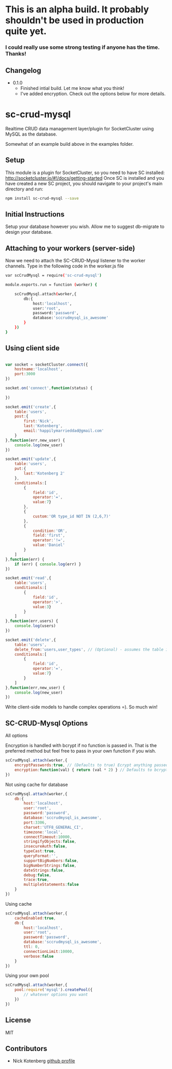 # This is an alpha build. It probably shouldn't be used in production quite yet.
### I could really use some strong testing if anyone has the time. Thanks!

## Changelog

- 0.1.0
  - Finished intial build. Let me know what you think!
  - I've added encryption. Check out the options below for more details.

# sc-crud-mysql
Realtime CRUD data management layer/plugin for SocketCluster using MySQL as the database.

Somewhat of an example build above in the examples folder.

## Setup

This module is a plugin for SocketCluster, so you need to have SC installed: http://socketcluster.io/#!/docs/getting-started
Once SC is installed and you have created a new SC project, you should navigate to your project's main directory and run:

```bash
npm install sc-crud-mysql --save
```

## Initial Instructions

Setup your database however you wish. Allow me to suggest db-migrate to design your database.

## Attaching to your workers (server-side)

Now we need to attach the SC-CRUD-Mysql listener to the worker channels. Type in the following code in the worker.js file

```bash
var scCrudMysql = require('sc-crud-mysql')

module.exports.run = function (worker) {

	scCrudMysql.attach(worker,{
		db:{
			host:'localhost',
			user:'root',
			password:'password',
			database:'sccrudmysql_is_awesome'
		}
	})
}

```

## Using client side

```js

var socket = socketCluster.connect({
    hostname:'localhost',
    port:3000
})

socket.on('connect',function(status) {
	
})

socket.emit('create',{
	table:'users',
	post:{
		first:'Nick',
		last:'Kotenberg',
		email:'happilymarrieddad@gmail.com'
	}
},function(err,new_user) {
	console.log(new_user)
})

socket.emit('update',{
	table:'users',
	put:{
		last:'Kotenberg 2'
	},
	conditionals:[
		{
			field:'id',
			operator:'=',
			value:7}
		},
		{
			custom:'OR type_id NOT IN (2,6,7)'
		},
		{
			condition:'OR',
			field:'first',
			operator:'!=',
			value:'Daniel'
		}
	]
},function(err) {
	if (err) { console.log(err) }
})

socket.emit('read',{
	table:'users',
	conditionals:[
		{
			field:'id',
			operator:'>',
			value:3}
		}
	]
},function(err,users) {
	console.log(users)
})

socket.emit('delete',{
	table:'users',
	delete_from:'users,user_types', // (Optional) - assumes the table if not passed in
	conditionals:[
		{
			field:'id',
			operator:'=',
			value:7}
		}
	]
},function(err,new_user) {
	console.log(new_user)
})


```

Write client-side models to handle complex operations =). So much win!

## SC-CRUD-Mysql Options

All options

Encryption is handled with bcrypt if no function is passed in. That is the preferred method but feel free to pass in your own function if you wish. 

```js
scCrudMysql.attach(worker,{
	encryptPasswords:true, // (Defaults to true) Ecrypt anything passed into the system with the name password (case insensitive)
	encryption:function(val) { return (val * 2) } // Defaults to bcrypt
})
```

Not using cache for database

```js
scCrudMysql.attach(worker,{
	db:{
		host:'localhost',
		user:'root',
		password:'password',
		database:'sccrudmysql_is_awesome',
		port:3306,
		charset:'UTF8_GENERAL_CI',
		timezone:'local',
		connectTimeout:10000,
		stringifyObjects:false,
		insecureAuth:false,
		typeCast:true,
		queryFormat:'',
		supportBigNumbers:false,
		bigNumberStrings:false,
		dateStrings:false,
		debug:false,
		trace:true,
		multipleStatements:false
	}
})

```

Using cache

```js
scCrudMysql.attach(worker,{
	cacheEnabled:true,
	db:{
		host:'localhost',
		user:'root',
		password:'password',
		database:'sccrudmysql_is_awesome',
	    ttl: 0,
	    connectionLimit:10000,
	    verbose:false
	}
})

```

Using your own pool

```js
scCrudMysql.attach(worker,{
	pool:require('mysql').createPool({
		// whatever options you want
	})
})

```

## License

MIT

## Contributors

- Nick Kotenberg [github profile](https://github.com/happilymarrieddad)
